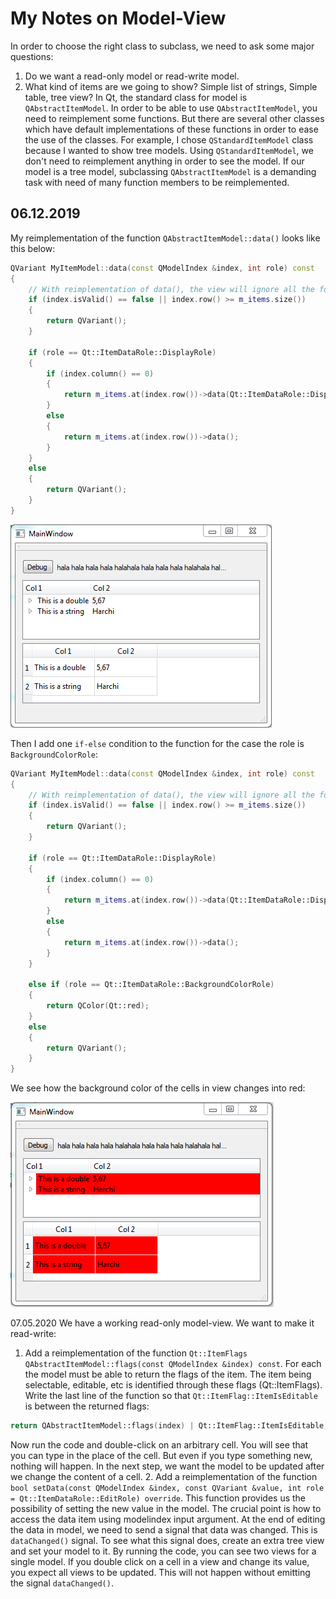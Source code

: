 # My Notes on Model-View

In order to choose the right class to subclass, we need to ask some major questions:
1. Do we want a read-only model or read-write model.
2. What kind of items are we going to show? Simple list of strings, Simple table, tree view?
In Qt, the standard class for model is `QAbstractItemModel`. In order to be able to use `QAbstractItemModel`, you need to reimplement some functions. But there are several other classes which have default implementations of these functions in order to ease the use of the classes. For example, I chose `QStandardItemModel` class because I wanted to show tree models. Using `QStandardItemModel`, we don't need to reimplement anything in order to see the model. If our model is a tree model, subclassing `QAbstractItemModel` is a demanding task with need of many function members to be reimplemented.






## 06.12.2019
My reimplementation of the function `QAbstractItemModel::data()` looks like this below:

```cpp
QVariant MyItemModel::data(const QModelIndex &index, int role) const
{
    // With reimplementation of data(), the view will ignore all the formatting of the cells.
    if (index.isValid() == false || index.row() >= m_items.size())
    {
        return QVariant();
    }

    if (role == Qt::ItemDataRole::DisplayRole)
    {
        if (index.column() == 0)
        {
            return m_items.at(index.row())->data(Qt::ItemDataRole::DisplayRole);
        }
        else
        {
            return m_items.at(index.row())->data();
        }
    }
    else
    {
        return QVariant();
    }
}
```

![alt text](https://github.com/daamcat/ModelView/blob/master/images/table_simple_data_no_delegate.PNG)

Then I add one `if-else` condition to the function for the case the role is `BackgroundColorRole`:

```cpp
QVariant MyItemModel::data(const QModelIndex &index, int role) const
{
    // With reimplementation of data(), the view will ignore all the formatting of the cells.
    if (index.isValid() == false || index.row() >= m_items.size())
    {
        return QVariant();
    }

    if (role == Qt::ItemDataRole::DisplayRole)
    {
        if (index.column() == 0)
        {
            return m_items.at(index.row())->data(Qt::ItemDataRole::DisplayRole);
        }
        else
        {
            return m_items.at(index.row())->data();
        }
    }

    else if (role == Qt::ItemDataRole::BackgroundColorRole)
    {
        return QColor(Qt::red);
    }
    else
    {
        return QVariant();
    }
}
```

We see how the background color of the cells in view changes into red:

![alt text](https://github.com/daamcat/ModelView/blob/master/images/table_BackgroundColorRole_added_data_no_delegate.PNG)

 
 07.05.2020
 We have a working read-only model-view. We want to make it read-write:
 1. Add a reimplementation of the function `Qt::ItemFlags QAbstractItemModel::flags(const QModelIndex &index) const`. 
 For each the model must be able to return the flags of the item. The item being selectable, editable, etc is identified through these flags (Qt::ItemFlags).
 Write the last line of the function so that `Qt::ItemFlag::ItemIsEditable` is between the returned flags:
```cpp
return QAbstractItemModel::flags(index) | Qt::ItemFlag::ItemIsEditable;
```

Now run the code and double-click on an arbitrary cell. You will see that you can type in the place of the cell.
But even if you type something new, nothing will happen. In the next step, we want the model to be updated after we change the content of a cell.
2. Add a reimplementation of the function `bool setData(const QModelIndex &index, const QVariant &value, int role = Qt::ItemDataRole::EditRole) override`.
This function provides us the possibility of setting the new value in the model. The crucial point is how to access the data item using modelindex input argument.
At the end of editing the data in model, we need to send a signal that data was changed. This is `dataChanged()` signal. To see what this signal does, create an extra tree view and set your model to it. By running the code, you can see two views for a single model. If you double click on a cell in a view and change its value, you expect all views to be updated. This will not happen without emitting the signal `dataChanged()`.



